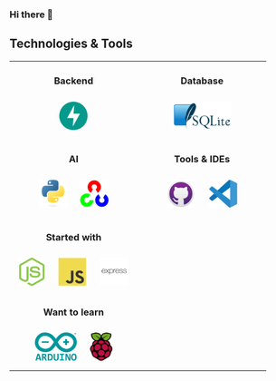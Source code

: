 ### Hi there 👋

<!--
**Jognovezzu/Jognovezzu** is a ✨ _special_ ✨ repository because its `README.md` (this file) appears on your GitHub profile.

Here are some ideas to get you started:

- 🔭 I’m currently working on ...
- 🌱 I’m currently learning ...
- 👯 I’m looking to collaborate on ...
- 🤔 I’m looking for help with ...
- 💬 Ask me about ...
- 📫 How to reach me: ...
- 😄 Pronouns: ...
- ⚡ Fun fact: ...
-->

<!-- SKILLSET:START -->

## Technologies & Tools

<table>
 
<tr>
<td align="center" width="50%" valign="top">

### Backend

<img style="margin: 10px" src="assets/fastapi.svg" alt="FastAPI" title="FastAPI" height="50" />

</td>
<td align="center" valign="top">
  


### Database

<img style="margin: 10px" src="assets/SQLite3.svg" alt="SQLite" title="SQLite" height="50" />

</td>
</tr>
 
<tr>
<td align="center" valign="top">

### AI

<img style="margin: 10px" src="assets/python.svg" alt="Python" title="Python" height="50" />
<img style="margin: 10px" src="assets/opencv.svg" alt="OpenCV" title="OpenCV" height="50" />

</td>

<td align="center" valign="top">

### Tools & IDEs

<img style="margin: 10px" src="assets/github-desktop.svg" alt="GitHub Desktop" title="GitHub Desktop" height="50" />
<img style="margin: 10px" src="assets/visual-studio-code.svg" alt="Visual Studio Code" title="Visual Studio Code" height="50" />

</td>
</tr>
<td align="center" valign="top">

### Started with

<img style="margin: 10px" src="assets/nodejs.svg" alt="Node.js" title="Node.js" height="50" />
<img style="margin: 10px" src="assets/javascript.svg" alt="JavaScript" title="JavaScript" height="50" />
<img style="margin: 10px" src="assets/express.svg" alt="Express.js" title="Express.js" height="50" />

  

### Want to learn


<img style="margin: 10px" src="assets/arduino.svg" alt="Arduino" title="Arduino" height="50" />
<img style="margin: 10px" src="assets/raspberry-pi.svg" alt="Raspberry Pi" title="Raspberry Pi" height="50" />

</td>
</tr>

</table>

<br/>

<!-- SKILLSET:END -->
